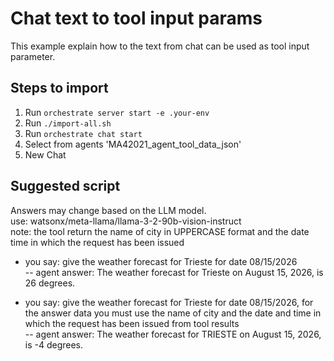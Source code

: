 # Chat text to tool input params
This example explain how to the text from chat can be used as tool input parameter.

## Steps to import
1. Run `orchestrate server start -e .your-env`
2. Run `./import-all.sh`
3. Run `orchestrate chat start`
4. Select from agents 'MA42021_agent_tool_data_json'
5. New Chat

## Suggested script
Answers may change based on the LLM model.<br>
use: watsonx/meta-llama/llama-3-2-90b-vision-instruct<br>
note: the tool return the name of city in UPPERCASE format and the date time in which the request has been issued

- you say: give the weather forecast for Trieste for date 08/15/2026<br>
-- agent answer: The weather forecast for Trieste on August 15, 2026, is 26 degrees.

- you say: give the weather forecast for Trieste for date 08/15/2026, for the answer data you must use the name of city and the date and time in which the request has been issued from tool results<br>
-- agent answer: The weather forecast for TRIESTE on August 15, 2026, is -4 degrees.

